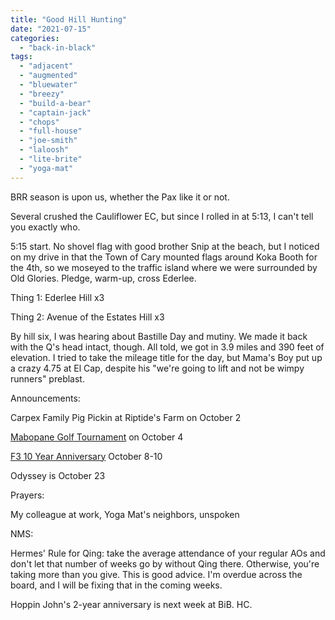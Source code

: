 ```yaml
---
title: "Good Hill Hunting"
date: "2021-07-15"
categories: 
  - "back-in-black"
tags: 
  - "adjacent"
  - "augmented"
  - "bluewater"
  - "breezy"
  - "build-a-bear"
  - "captain-jack"
  - "chops"
  - "full-house"
  - "joe-smith"
  - "laloosh"
  - "lite-brite"
  - "yoga-mat"
---
```


BRR season is upon us, whether the Pax like it or not.

Several crushed the Cauliflower EC, but since I rolled in at 5:13, I can't tell you exactly who.

5:15 start. No shovel flag with good brother Snip at the beach, but I noticed on my drive in that the Town of Cary mounted flags around Koka Booth for the 4th, so we moseyed to the traffic island where we were surrounded by Old Glories. Pledge, warm-up, cross Ederlee.

Thing 1: Ederlee Hill x3

Thing 2: Avenue of the Estates Hill x3

By hill six, I was hearing about Bastille Day and mutiny. We made it back with the Q's head intact, though. All told, we got in 3.9 miles and 390 feet of elevation. I tried to take the mileage title for the day, but Mama's Boy put up a crazy 4.75 at El Cap, despite his "we're going to lift and not be wimpy runners" preblast.

Announcements:

Carpex Family Pig Pickin at Riptide's Farm on October 2

[Mabopane Golf Tournament](https://mabopanekids.org/golf-tournament/) on October 4

[F3 10 Year Anniversary](https://f310year.com/) October 8-10

Odyssey is October 23

Prayers:

My colleague at work, Yoga Mat's neighbors, unspoken

NMS:

Hermes' Rule for Qing: take the average attendance of your regular AOs and don't let that number of weeks go by without Qing there. Otherwise, you're taking more than you give. This is good advice. I'm overdue across the board, and I will be fixing that in the coming weeks.

Hoppin John's 2-year anniversary is next week at BiB. HC.
